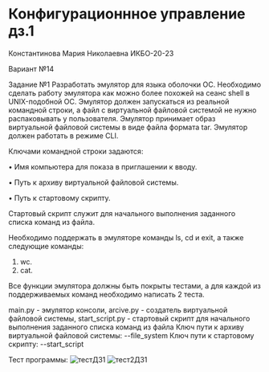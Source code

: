 # Конфигурационнное управление дз.1
Константинова Мария Николаевна ИКБО-20-23

Вариант №14

Задание №1
Разработать эмулятор для языка оболочки ОС. Необходимо сделать работу 
эмулятора как можно более похожей на сеанс shell в UNIX-подобной ОС. 
Эмулятор должен запускаться из реальной командной строки, а файл с 
виртуальной файловой системой не нужно распаковывать у пользователя. 
Эмулятор принимает образ виртуальной файловой системы в виде файла формата 
tar. Эмулятор должен работать в режиме CLI.

Ключами командной строки задаются:

• Имя компьютера для показа в приглашении к вводу.

• Путь к архиву виртуальной файловой системы.

• Путь к стартовому скрипту.

Стартовый скрипт служит для начального выполнения заданного списка 
команд из файла.

Необходимо поддержать в эмуляторе команды ls, cd и exit, а также 
следующие команды:
1. wc.
2. cat.
   
Все функции эмулятора должны быть покрыты тестами, а для каждой из 
поддерживаемых команд необходимо написать 2 теста.

main.py - эмулятор консоли, arcive.py - создатель виртуальной файловой системы, start_script.py - стартовый скрипт для начального выполнения заданного списка команд из файла
Ключ пути к архиву виртуальной файловой системы: --file_system
Ключ пути к стартовому скрипту: --start_script

Тест программы:
![тестДЗ1](https://github.com/user-attachments/assets/8379a578-a4fb-4695-85e0-6dcc58316d3f)
![тест2ДЗ1](https://github.com/user-attachments/assets/3efc0f17-2983-4f7f-86bf-5063c2018250)


